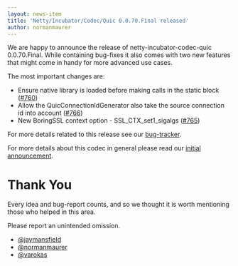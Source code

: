 ```yaml
---
layout: news-item
title: 'Netty/Incubator/Codec/Quic 0.0.70.Final released'
author: normanmaurer
---
```


We are happy to announce the release of netty-incubator-codec-quic 0.0.70.Final. While containing bug-fixes it also comes with two new features that might come in handy for more advanced use cases.

The most important changes are:

* Ensure native library is loaded before making calls in the static block ([#760](https://github.com/netty/netty-incubator-codec-quic/pull/760))
* Allow the QuicConnectionIdGenerator also take the source connection id into account ([#766](https://github.com/netty/netty-incubator-codec-quic/pull/766))
* New BoringSSL context option - SSL_CTX_set1_sigalgs ([#765](https://github.com/netty/netty-incubator-codec-quic/pull/765))

For more details related to this release see our [bug-tracker](https://github.com/netty/netty-incubator-codec-quic/milestone/68?closed=1).

For more details about this codec in general please read our [initial announcement](https://netty.io/news/2020/12/09/quic-0-0-1-Final.html).


# Thank You

Every idea and bug-report counts, and so we thought it is worth mentioning those who helped in this area.

Please report an unintended omission.
 
* [@jaymansfield](https://github.com/jaymansfield)
* [@normanmaurer](https://github.com/normanmaurer)
* [@varokas](https://github.com/varokas)
